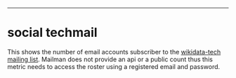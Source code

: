 - - -
social techmail
====================

This shows the number of email accounts subscriber to the [wikidata-tech mailing list](https://lists.wikimedia.org/mailman/listinfo/wikidata-tech).
Mailman does not provide an api or a public count thus this metric needs to access the roster using a registered email and password.